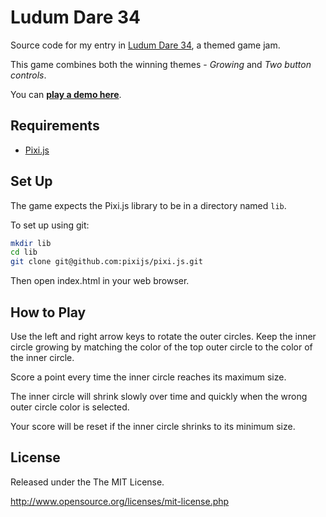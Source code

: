 # Ludum Dare 34

Source code for my entry in [Ludum Dare 34](http://ludumdare.com/), a themed
game jam.

This game combines both the winning themes - *Growing* and *Two button controls*.

You can **[play a demo here](http://demo.ruscoe.org/ld34/)**.

## Requirements

* [Pixi.js](http://www.pixijs.com/)

## Set Up

The game expects the Pixi.js library to be in a directory named `lib`.

To set up using git:

```bash
mkdir lib
cd lib
git clone git@github.com:pixijs/pixi.js.git
```

Then open index.html in your web browser.

## How to Play

Use the left and right arrow keys to rotate the outer circles. Keep the inner
circle growing by matching the color of the top outer circle to the color of
the inner circle.

Score a point every time the inner circle reaches its maximum size.

The inner circle will shrink slowly over time and quickly when the wrong outer
circle color is selected.

Your score will be reset if the inner circle shrinks to its minimum size.

## License

Released under the The MIT License.

http://www.opensource.org/licenses/mit-license.php
